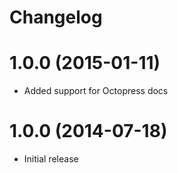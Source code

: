 # Changelog

# 1.0.0 (2015-01-11)

- Added support for Octopress docs

# 1.0.0 (2014-07-18)

- Initial release
